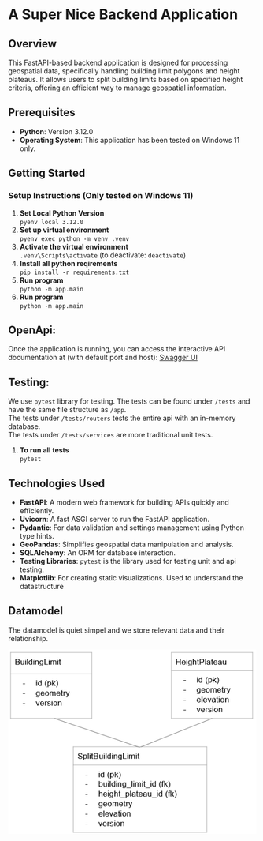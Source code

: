 # A Super Nice Backend Application

## Overview

This FastAPI-based backend application is designed for processing geospatial data, specifically handling building limit polygons and height plateaus. It allows users to split building limits based on specified height criteria, offering an efficient way to manage geospatial information.

## Prerequisites

- **Python**: Version 3.12.0
- **Operating System**: This application has been tested on Windows 11 only.

## Getting Started

### Setup Instructions (Only tested on Windows 11)

1. **Set Local Python Version**   
   `pyenv local 3.12.0`
2. **Set up virtual environment**   
   `pyenv exec python -m venv .venv`
3. **Activate the virtual environment**   
   `.venv\Scripts\activate` (to deactivate: `deactivate`)
4. **Install all python reqirements**   
   `pip install -r requirements.txt`
5. **Run program**   
   `python -m app.main`
5. **Run program**   
   `python -m app.main`

## OpenApi:
Once the application is running, you can access the interactive API documentation at (with default port and host): [Swagger UI](http://127.0.0.1:8000/docs)

## Testing:

We use `pytest` library for testing. The tests can be found under `/tests` and have the same file structure as `/app`. \
The tests under `/tests/routers` tests the entire api with an in-memory database.\
The tests under `/tests/services` are more traditional unit tests.

1. **To run all tests**   
   `pytest`

## Technologies Used

- **FastAPI**: A modern web framework for building APIs quickly and efficiently.
- **Uvicorn**: A fast ASGI server to run the FastAPI application.
- **Pydantic**: For data validation and settings management using Python type hints.
- **GeoPandas**: Simplifies geospatial data manipulation and analysis.
- **SQLAlchemy**: An ORM for database interaction.
- **Testing Libraries**: `pytest` is the library used for testing unit and api testing.
- **Matplotlib**: For creating static visualizations. Used to understand the datastructure

## Datamodel

The datamodel is quiet simpel and we store relevant data and their relationship.

![alt text](docs/data_model.png)